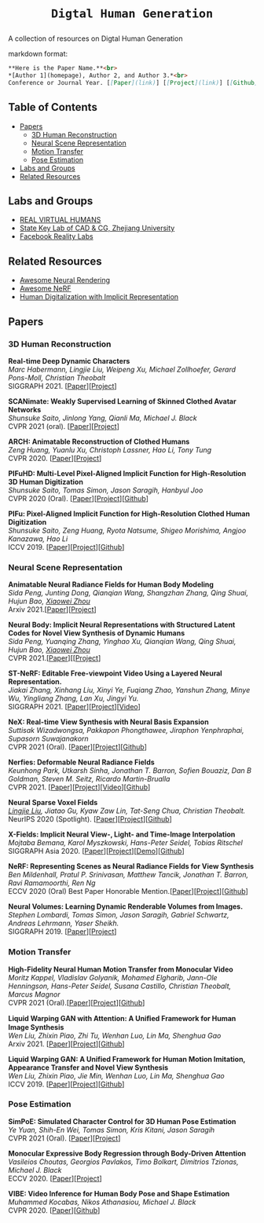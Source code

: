 # <p align=center>`Digtal Human Generation`</p>
A collection of resources on Digtal Human Generation

markdown format:
``` markdown
**Here is the Paper Name.**<br>
*[Author 1](homepage), Author 2, and Author 3.*<br>
Conference or Journal Year. [[Paper](link)] [[Project](link)] [[Github](link)] [[Video](link)] [[Data](link)]
```

## Table of Contents
- [Papers](#papers)
    - [3D Human Reconstruction](#3d-human-reconstruction)
    - [Neural Scene Representation](#neural-scene-representation)
    - [Motion Transfer](#motion-transfer)
    - [Pose Estimation](#pose-estimation)
- [Labs and Groups](#labs-and-groups)
- [Related Resources](#related-resources)

## Labs and Groups
- [REAL VIRTUAL HUMANS](http://virtualhumans.mpi-inf.mpg.de/)
- [State Key Lab of CAD & CG, Zhejiang University](http://www.cad.zju.edu.cn/)
- [Facebook Reality Labs](https://tech.fb.com/ar-vr/)

## Related Resources
- [Awesome Neural Rendering](https://github.com/weihaox/awesome-neural-rendering)
- [Awesome NeRF](https://github.com/yenchenlin/awesome-NeRF)
- [Human Digitalization with Implicit Representation](https://project-splinter.github.io/)

## Papers
### 3D Human Reconstruction
**Real-time Deep Dynamic Characters**<br>
*Marc Habermann, Lingjie Liu, Weipeng Xu, Michael Zollhoefer, Gerard Pons-Moll, Christian Theobalt*<br>
SIGGRAPH 2021. [[Paper](https://arxiv.org/abs/2105.01794)][[Project](https://people.mpi-inf.mpg.de/~mhaberma/projects/2021-ddc/)]

**SCANimate: Weakly Supervised Learning of Skinned Clothed Avatar Networks**<br>
*Shunsuke Saito, Jinlong Yang, Qianli Ma, Michael J. Black*<br>
CVPR 2021 (oral). [[Paper](https://arxiv.org/abs/2104.03313)][[Project](https://scanimate.is.tue.mpg.de/)]


**ARCH: Animatable Reconstruction of Clothed Humans**<br>
*Zeng Huang, Yuanlu Xu, Christoph Lassner, Hao Li, Tony Tung*<br>
CVPR 2020. [[Paper](https://arxiv.org/abs/2004.04572)][[Project](https://vgl.ict.usc.edu/Research/ARCH/)]

**PIFuHD: Multi-Level Pixel-Aligned Implicit Function for High-Resolution 3D Human Digitization**<br>
*Shunsuke Saito, Tomas Simon, Jason Saragih, Hanbyul Joo*<br>
CVPR 2020 (Oral). [[Paper](https://arxiv.org/abs/2004.00452)][[Project](https://shunsukesaito.github.io/PIFuHD/)][[Github](https://github.com/facebookresearch/pifuhd)]

**PIFu: Pixel-Aligned Implicit Function for High-Resolution Clothed Human Digitization**<br>
*Shunsuke Saito, Zeng Huang, Ryota Natsume, Shigeo Morishima, Angjoo Kanazawa, Hao Li*<br>
ICCV 2019. [[Paper](https://arxiv.org/abs/1905.05172)][[Project](https://shunsukesaito.github.io/PIFu/)][[Github](https://github.com/shunsukesaito/PIFu)]

### Neural Scene Representation

**Animatable Neural Radiance Fields for Human Body Modeling**<br>
*Sida Peng, Junting Dong, Qianqian Wang, Shangzhan Zhang, Qing Shuai, Hujun Bao, [Xiaowei Zhou](http://www.cad.zju.edu.cn/home/xzhou/#about)*<br>
Arxiv 2021.[[Paper](https://arxiv.org/abs/2105.02872)][[Project](https://zju3dv.github.io/animatable_nerf/)]

**Neural Body: Implicit Neural Representations with Structured Latent Codes for Novel View Synthesis of Dynamic Humans**<br>
*Sida Peng, Yuanqing Zhang, Yinghao Xu, Qianqian Wang, Qing Shuai, Hujun Bao, [Xiaowei Zhou](http://www.cad.zju.edu.cn/home/xzhou/#about)*<br>
CVPR 2021.[[Paper](https://arxiv.org/abs/2012.15838)][[[Project](https://zju3dv.github.io/neuralbody/)]

**ST-NeRF: Editable Free-viewpoint Video Using a Layered Neural Representation.**<br>
*Jiakai Zhang, Xinhang Liu, Xinyi Ye, Fuqiang Zhao, Yanshun Zhang, Minye Wu, Yingliang Zhang, Lan Xu, Jingyi Yu.*<br>
SIGGRAPH 2021. [[Paper](https://arxiv.org/abs/2104.14786)][[Project](https://frankzhang0309.github.io/st-nerf/)][[Video](https://www.youtube.com/watch?v=Wp4HfOwFGP4)]

**NeX: Real-time View Synthesis with Neural Basis Expansion**<br>
*Suttisak Wizadwongsa, Pakkapon Phongthawee, Jiraphon Yenphraphai, Supasorn Suwajanakorn*<br>
CVPR 2021 (Oral). [[Paper](https://arxiv.org/abs/2103.05606)][[Project](https://nex-mpi.github.io/)][[Github](https://github.com/nex-mpi/nex-code/)]

**Nerfies: Deformable Neural Radiance Fields**<br>
*Keunhong Park, Utkarsh Sinha, Jonathan T. Barron, Sofien Bouaziz, Dan B Goldman, Steven M. Seitz, Ricardo Martin-Brualla*<br>
CVPR 2021. [[Paper](https://arxiv.org/abs/2011.12948)][[Project](https://nerfies.github.io/)][[Video](https://www.youtube.com/watch?v=MrKrnHhk8IA)][[Github](https://github.com/google/nerfies)]

**Neural Sparse Voxel Fields**<br>
*[Lingjie Liu](https://lingjie0206.github.io/), Jiatao Gu, Kyaw Zaw Lin, Tat-Seng Chua, Christian Theobalt.*<br>
NeurIPS 2020 (Spotlight). [[Paper](https://arxiv.org/abs/2007.11571)][[Project](https://lingjie0206.github.io/papers/NSVF/)][[Github](https://github.com/facebookresearch/NSVF)]

**X-Fields: Implicit Neural View-, Light- and Time-Image Interpolation**<br>
*Mojtaba Bemana, Karol Myszkowski, Hans-Peter Seidel, Tobias Ritschel*<br>
SIGGRAPH Asia 2020. [[Paper](https://arxiv.org/abs/2010.00450)][[Project](http://xfields.mpi-inf.mpg.de/)][[Demo](http://xfields.mpi-inf.mpg.de/demo/webgl.html)][[Github](https://github.com/m-bemana/xfields)]

**NeRF: Representing Scenes as Neural Radiance Fields for View Synthesis**<br>
*Ben Mildenhall, Pratul P. Srinivasan, Matthew Tancik, Jonathan T. Barron, Ravi Ramamoorthi, Ren Ng*<br>
ECCV 2020 (Oral) Best Paper Honorable Mention.[[Paper](https://arxiv.org/abs/2003.08934)][[Project](https://www.matthewtancik.com/nerf)][[Github](https://github.com/bmild/nerf)]

**Neural Volumes: Learning Dynamic Renderable Volumes from Images.**<br>
*Stephen Lombardi, Tomas Simon, Jason Saragih, Gabriel Schwartz, Andreas Lehrmann, Yaser Sheikh.*<br>
SIGGRAPH 2019. [[Paper](https://arxiv.org/abs/1906.07751)][[Project](https://stephenlombardi.github.io/projects/neuralvolumes/)]

### Motion Transfer

**High-Fidelity Neural Human Motion Transfer from Monocular Video**<br>
*Moritz Kappel, Vladislav Golyanik, Mohamed Elgharib, Jann-Ole Henningson, Hans-Peter Seidel, Susana Castillo, Christian Theobalt, Marcus Magnor*<br>
CVPR 2021 (Oral).[[Paper](https://arxiv.org/abs/2012.10974)][[Project](https://graphics.tu-bs.de/publications/kappel2020high-fidelity)][[Github](https://github.com/MoritzKappel/HF-NHMT)]

**Liquid Warping GAN with Attention: A Uniﬁed Framework for Human Image Synthesis**<br>
*Wen Liu, Zhixin Piao, Zhi Tu, Wenhan Luo, Lin Ma, Shenghua Gao*<br>
Arxiv 2021. [[Paper](https://arxiv.org/abs/2011.09055)][[Project](https://www.impersonator.org/work/impersonator-plus-plus.html)][[Github](https://github.com/iPERDance/iPERCore)]

**Liquid Warping GAN: A Unified Framework for Human Motion Imitation, Appearance Transfer and Novel View Synthesis**<br>
*Wen Liu, Zhixin Piao, Jie Min, Wenhan Luo, Lin Ma, Shenghua Gao*<br>
ICCV 2019. [[Paper](https://arxiv.org/abs/1909.12224)][[Project](https://svip-lab.github.io/project/impersonator.html)][[Github](https://github.com/svip-lab/impersonator)]

### Pose Estimation

**SimPoE: Simulated Character Control for 3D Human Pose Estimation**<br>
*Ye Yuan, Shih-En Wei, Tomas Simon, Kris Kitani, Jason Saragih*<br>
CVPR 2021 (Oral). [[Paper](https://arxiv.org/abs/2104.00683)][[Project](https://www.ye-yuan.com/simpoe/)]

**Monocular Expressive Body Regression through Body-Driven Attention**<br>
*Vasileios Choutas, Georgios Pavlakos, Timo Bolkart, Dimitrios Tzionas, Michael J. Black*<br>
ECCV 2020. [[Paper](https://arxiv.org/abs/2008.09062)][[Project](https://expose.is.tue.mpg.de/)]

**VIBE: Video Inference for Human Body Pose and Shape Estimation**<br>
*Muhammed Kocabas, Nikos Athanasiou, Michael J. Black*<br>
CVPR 2020. [[Paper](https://arxiv.org/abs/1912.05656)][[Github](https://github.com/mkocabas/VIBE)]
